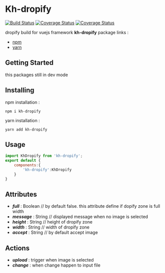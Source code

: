 <p align="center">
	<h1>Kh-dropify</h1>
  	<a href="https://www.npmjs.com/package/kh-dropify" target="_blank"><img src="https://img.shields.io/badge/kh--dropify-dev(beta)-orange.svg" alt="Build Status"></a>
  	<a href="https://www.npmjs.com/package/kh-dropify" target="_blank"><img src="https://img.shields.io/badge/npm-v0.1.0-orange.svg" alt="Coverage Status"></a>
  	<a href="https://www.npmjs.com/package/kh-dropify" target="_blank"><img src="https://img.shields.io/badge/licence-mit-green.svg" alt="Coverage Status"></a>
  	<br>
</p>

dropify build for vuejs framework
**kh-dropify** package links :
- <a href="https://www.npmjs.com/package/kh-dropify" target="_blank">npm</a>
- <a href="https://yarnpkg.com/en/package/kh-dropify" target="_blank">yarn</a>

## Getting Started

this packages still in dev mode

## Installing

npm installation :

```
npm i kh-dropify
```

yarn installation :

```
yarn add kh-dropify
```

## Usage

```javascript
import KhDropify from 'kh-dropify';
export default {
	components:{
		'kh-dropify':KhDropify
	}
}
```

## Attributes

- **_full_** : Boolean // by default false. this attribute define if dopify zone is full width
- **_message_** : String // displayed message when no image is selected
- **_height_** : String // height of dropify zone
- **_width_** : String // width of dropify zone
- **_accept_** : String // by default accept image

## Actions

- **_upload_** : trigger when image is selected
- **_change_** : when change happen to input file